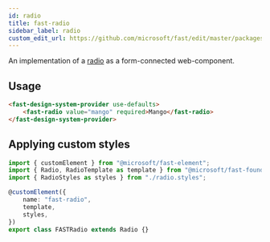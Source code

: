 ```yaml
---
id: radio
title: fast-radio
sidebar_label: radio
custom_edit_url: https://github.com/microsoft/fast/edit/master/packages/web-components/fast-foundation/src/radio/README.md
---
```


An implementation of a [radio](https://developer.mozilla.org/en-US/docs/Web/HTML/Element/input/radio) as a form-connected web-component.

## Usage

```html
<fast-design-system-provider use-defaults>
    <fast-radio value="mango" required>Mango</fast-radio>
</fast-design-system-provider>
 ```

## Applying custom styles

```ts
import { customElement } from "@microsoft/fast-element";
import { Radio, RadioTemplate as template } from "@microsoft/fast-foundation";
import { RadioStyles as styles } from "./radio.styles";

@customElement({
    name: "fast-radio",
    template,
    styles,
})
export class FASTRadio extends Radio {}
```